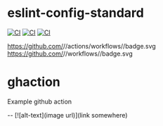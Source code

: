 # eslint-config-standard 
[![CI][ci-image]][ci-url]
[![CI][ci-image2]][ci-url]
[![CI][ci-image3]][ci-url]

[ci-image]: https://github.com/codingoutloud/ghaction/workflows/eslint.yml/badge.svg?branch=master
[ci-image2]: https://github.com/codingoutloud/ghaction/actions/workflows/eslint.yml/badge.svg?branch=master
[ci-image3]: https://github.com/codingoutloud/ghaction/actions/workflows/eslint/badge.svg

[ci-url]: https://github.com/codingoutloud/ghaction/actions/workflows/eslint.yml


https://github.com/<org>/<repo>/actions/workflows/<filename>/badge.svg
https://github.com/<org>/<repo>/workflows/<workflow-name>/badge.svg

# ghaction
Example github action

-- [![alt-text](image url)](link somewhere)
